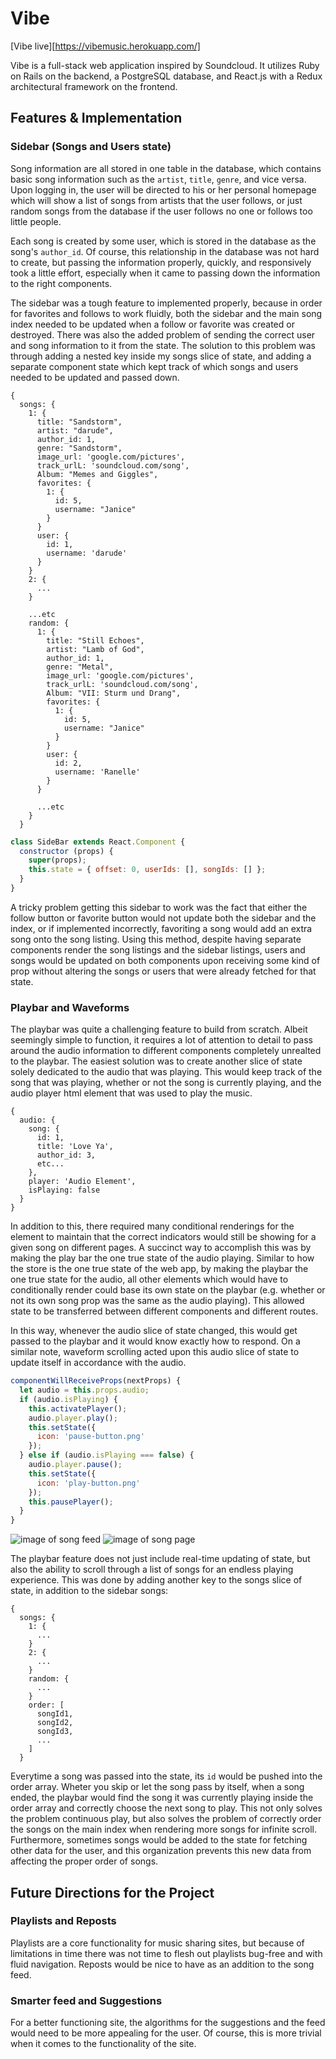 # Vibe

[Vibe live][https://vibemusic.herokuapp.com/]

Vibe is a full-stack web application inspired by Soundcloud.  It utilizes Ruby on Rails on the backend, a PostgreSQL database, and React.js with a Redux architectural framework on the frontend.  

## Features & Implementation

### Sidebar (Songs and Users state)

  Song information are all stored in one table in the database, which contains basic song information such as the `artist`, `title`, `genre`, and vice versa. Upon logging in, the user will be directed to his or her personal homepage which will show a list of songs from artists that the user follows, or just random songs from the database if the user follows no one or follows too little people.

  Each song is created by some user, which is stored in the database as the song's `author_id`. Of course, this relationship in the database was not hard to create, but passing the information properly, quickly, and responsively took a little effort, especially when it came to passing down the information to the right components.

  The sidebar was a tough feature to implemented properly, because in order for favorites and follows to work fluidly, both the sidebar and the main song index needed to be updated when a follow or favorite was created or destroyed. There was also the added problem of sending the correct user and song information to it from the state. The solution to this problem was through adding a nested key inside my songs slice of state, and adding a separate component state which kept track of which songs and users needed to be updated and passed down.

```
{
  songs: {
    1: {
      title: "Sandstorm",
      artist: "darude",
      author_id: 1,
      genre: "Sandstorm",
      image_url: 'google.com/pictures',
      track_urlL: 'soundcloud.com/song',
      Album: "Memes and Giggles",
      favorites: {
        1: {
          id: 5,
          username: "Janice"
        }
      }
      user: {
        id: 1,
        username: 'darude'
      }
    }
    2: {
      ...
    }

    ...etc
    random: {
      1: {
        title: "Still Echoes",
        artist: "Lamb of God",
        author_id: 1,
        genre: "Metal",
        image_url: 'google.com/pictures',
        track_urlL: 'soundcloud.com/song',
        Album: "VII: Sturm und Drang",
        favorites: {
          1: {
            id: 5,
            username: "Janice"
          }
        }
        user: {
          id: 2,
          username: 'Ranelle'
        }
      }

      ...etc
    }
  }
```
```js
class SideBar extends React.Component {
  constructor (props) {
    super(props);
    this.state = { offset: 0, userIds: [], songIds: [] };
  }
}
```

A tricky problem getting this sidebar to work was the fact that either the follow button or favorite button would not update both the sidebar and the index, or if implemented incorrectly, favoriting a song would add an extra song onto the song listing. Using this method, despite having separate components render the song listings and the sidebar listings, users and songs would be updated on both components upon receiving some kind of prop without altering the songs or users that were already fetched for that state.

### Playbar and Waveforms

The playbar was quite a challenging feature to build from scratch. Albeit seemingly simple to function, it requires a lot of attention to detail to pass around the audio information to different components completely unrealted to the playbar. The easiest solution was to create another slice of state solely dedicated to the audio that was playing. This would keep track of the song that was playing, whether or not the song is currently playing, and the audio player html element that was used to play the music.

```
{
  audio: {
    song: {
      id: 1,
      title: 'Love Ya',
      author_id: 3,
      etc...
    },
    player: 'Audio Element',
    isPlaying: false
  }
}
```

In addition to this, there required many conditional renderings for the element to maintain that the correct indicators would still be showing for a given song on different pages. A succinct way to accomplish this was by making the play bar the one true state of the audio playing. Similar to how the store is the one true state of the web app, by making the playbar the one true state for the audio, all other elements which would have to conditionally render could base its own state on the playbar (e.g. whether or not its own song prop was the same as the audio playing). This allowed state to be transferred between different components and different routes.

In this way, whenever the audio slice of state changed, this would get passed to the playbar and it would know exactly how to respond. On a similar note, waveform scrolling acted upon this audio slice of state to update itself in accordance with the audio.

```js
componentWillReceiveProps(nextProps) {
  let audio = this.props.audio;
  if (audio.isPlaying) {
    this.activatePlayer();
    audio.player.play();
    this.setState({
      icon: 'pause-button.png'
    });
  } else if (audio.isPlaying === false) {
    audio.player.pause();
    this.setState({
      icon: 'play-button.png'
    });
    this.pausePlayer();
  }
}
```

![image of song feed](/playbar1.png)
![image of song page](/playbar2.png)

The playbar feature does not just include real-time updating of state, but also the ability to scroll through a list of songs for an endless playing experience. This was done by adding another key to the songs slice of state, in addition to the sidebar songs:

```
{
  songs: {
    1: {
      ...
    }
    2: {
      ...
    }
    random: {
      ...
    }
    order: [
      songId1,
      songId2,
      songId3,
      ...
    ]
  }
```

Everytime a song was passed into the state, its `id` would be pushed into the order array. Wheter you skip or let the song pass by itself, when a song ended, the playbar would find the song it was currently playing inside the order array and correctly choose the next song to play. This not only solves the problem continuous play, but also solves the problem of correctly order the songs on the main index when rendering more songs for infinite scroll. Furthermore, sometimes songs would be added to the state for fetching other data for the user, and this organization prevents this new data from affecting the proper order of songs.

## Future Directions for the Project

### Playlists and Reposts

Playlists are a core functionality for music sharing sites, but because of limitations in time there was not time to flesh out playlists bug-free and with fluid navigation. Reposts would be nice to have as an addition to the song feed.

### Smarter feed and Suggestions

For a better functioning site, the algorithms for the suggestions and the feed would need to be more appealing for the user. Of course, this is more trivial when it comes to the functionality of the site.
